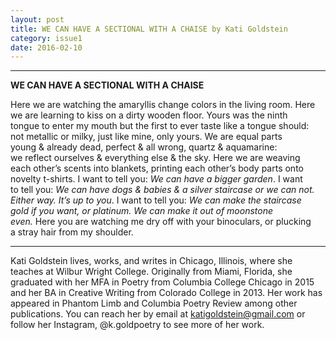 ```yaml
---
layout: post
title: WE CAN HAVE A SECTIONAL WITH A CHAISE by Kati Goldstein
category: issue1
date: 2016-02-10
---
```


___


**WE CAN HAVE A SECTIONAL WITH A CHAISE**

Here we are watching the amaryllis change colors in the living room. Here
we are learning to kiss  on a dirty wooden floor. Yours was the ninth </br>
tongue to enter my mouth but the first to ever taste like a tongue should: </br>
not metallic or milky, just like mine, only yours. We are equal parts </br>
young & already dead, perfect & all wrong, quartz & aquamarine: </br>
we reflect ourselves & everything else & the sky. Here we are weaving</br> 
each other’s scents into blankets, printing each other’s body parts onto </br>
novelty t-shirts. I want to tell you: <i>We can have a bigger garden</i>. I want</br>
to tell you: <i>We can have dogs & babies & a silver staircase or we can not. </br>
Either way. It’s up to you</i>. I want to tell you: <i>We can make the staircase </br>
gold if you want, or platinum. We can make it out of moonstone </br>
even.</i> Here you are watching me dry off with your binoculars, or plucking </br>
a stray hair from my shoulder.

___

Kati Goldstein lives, works, and writes in Chicago, Illinois, where she teaches at Wilbur Wright College. Originally from Miami, Florida, she graduated with her MFA in Poetry from Columbia College Chicago in 2015 and her BA in Creative Writing from Colorado College in 2013. Her work has appeared in Phantom Limb and Columbia Poetry Review among other publications. You can reach her by email at katigoldstein@gmail.com or follow her Instagram, @k.goldpoetry to see more of her work.
